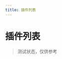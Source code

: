```yaml
---
title: 插件列表
---
```


# 插件列表

> 测试状态，仅供参考

<!-- markdownlint-disable -->
<RightMenu />
<!-- markdownlint-enable -->